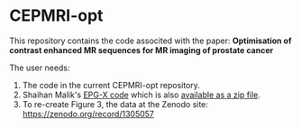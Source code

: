 # CEPMRI-opt
This repository contains the code associted with the paper:
**Optimisation of contrast enhanced MR sequences for MR imaging of prostate cancer**

The user needs:
1) The code in the current CEPMRI-opt repository.
2) Shaihan Malik's [EPG-X code](https://github.com/mriphysics/EPG-X) which is also [available as a zip file](https://github.com/DANAJK/EPG-X/archive/master.zip).  
3) To re-create Figure 3, the data at the Zenodo site: https://zenodo.org/record/1305057 
